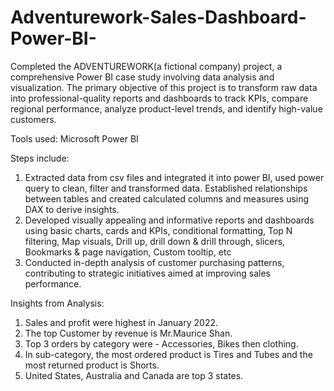 # Adventurework-Sales-Dashboard-Power-BI-
Completed the ADVENTUREWORK(a fictional company) project, a comprehensive Power BI case study involving data analysis and visualization. The primary objective of this project is to transform raw data into professional-quality reports and dashboards to track KPIs, compare regional performance, analyze product-level trends, and identify high-value customers. 
  
Tools used: Microsoft Power BI

Steps include:

1. Extracted data from csv files and integrated it into power BI, used power query to clean, filter and transformed data. Established relationships between tables and created calculated columns and measures using DAX to derive insights.  
2. Developed visually appealing and informative reports and dashboards using basic charts, cards and KPIs, conditional formatting, Top N filtering, Map visuals, Drill up, drill down & drill through, slicers, Bookmarks & page navigation, Custom tooltip, etc 
3. Conducted in-depth analysis of customer purchasing patterns, contributing to strategic initiatives aimed at improving sales performance.

Insights from Analysis:

1. Sales and profit were highest in January 2022.
2. The top Customer by revenue is Mr.Maurice Shan. 
3. Top 3 orders by category were - Accessories, Bikes then clothing.
4. In sub-category, the most ordered product is Tires and Tubes and the most returned product is Shorts.
5. United States, Australia and Canada  are top 3 states.


